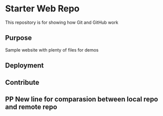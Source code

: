 # Starter Web Repo

This repository is for showing how Git and GitHub work

## Purpose

Sample website with plenty of files for demos

## Deployment
## Contribute
## PP New line for comparasion between local repo and remote repo